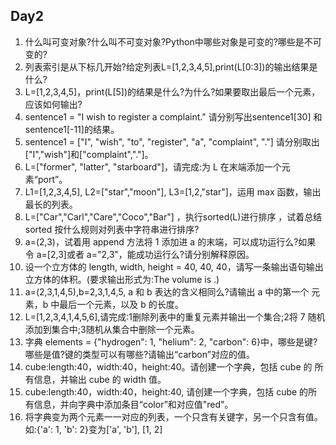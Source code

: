 ## Day2

1. 什么叫可变对象?什么叫不可变对象?Python中哪些对象是可变的?哪些是不可变的?
2. 列表索引是从下标几开始?给定列表L=[1,2,3,4,5],print(L[0:3])的输出结果是什么?
3. L=[1,2,3,4,5]，print(L[5])的结果是什么?为什么?如果要取出最后一个元素，应该如何输出?
4. sentence1 = "I wish to register a complaint." 请分别写出sentence1[30] 和 sentence1[-11]的结果。
5. sentence1 = ["I", "wish", "to", "register", "a", "complaint", "."] 请分别取出 ["I","wish"]和["complaint","."]。
6. L=["former", "latter", "starboard"]，请完成:为 L 在末端添加一个元素“port”。
7. L1=[1,2,3,4,5], L2=["star","moon"], L3=[1,2,"star"]，运用 max 函数，输出最长的列表。
8. L=["Car","Carl","Care","Coco","Bar"] ，执行sorted(L)进行排序 ，试着总结sorted 按什么规则对列表中字符串进行排序?
9. a=(2,3)，试着用 append 方法将 1 添加进 a 的末端，可以成功运行么?如果
令 a=[2,3]或者 a="2,3"，能成功运行么?请分别解释原因。
10. 设一个立方体的 length, width, height = 40, 40, 40，请写一条输出语句输出立方体的体积。(要求输出形式为:The volume is .)
11. a=(2,3,1,4,5),b=2,3,1,4,5, a 和 b 表达的含义相同么?请输出 a 中的第一个
元素，b 中最后一个元素，以及 b 的长度。
12. L=[1,2,3,4,1,4,5,6],请完成:1删除列表中的重复元素并输出一个集合;2将
7 随机添加到集合中;3随机从集合中删除一个元素。
13. 字典 elements = {"hydrogen": 1, "helium": 2, "carbon": 6}中，哪些是键?哪些是值?键的类型可以有哪些?请输出“carbon”对应的值。
14. cube:length:40，width:40，height:40。请创建一个字典，包括 cube 的
所有信息，并输出 cube 的 width 值。
15. cube:length:40，width:40，height:40, 请创建一个字典，包括 cube 的所
有信息，并向字典中添加条目“color”和对应值"red"。
16. 将字典变为两个元素一一对应的列表，一个只含有关键字，另一个只含有值。 如:{'a': 1, 'b': 2}变为['a', 'b'], [1, 2]